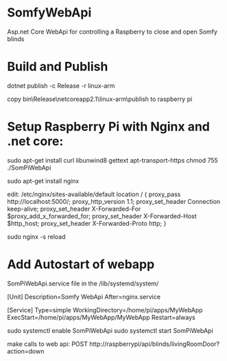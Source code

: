 # SomfyWebApi
Asp.net Core WebApi for controlling a Raspberry to close and open Somfy blinds


# Build and Publish
dotnet publish -c Release -r linux-arm

copy bin\Release\netcoreapp2.1\linux-arm\publish to raspberry pi

# Setup Raspberry Pi with Nginx and .net core:
sudo apt-get install curl libunwind8 gettext apt-transport-https
chmod 755 ./SomPiWebApi

sudo apt-get install nginx

edit: /etc/nginx/sites-available/default
location / {
        proxy_pass http://localhost:5000/;
        proxy_http_version 1.1;
        proxy_set_header Connection keep-alive;
      proxy_set_header X-Forwarded-For    $proxy_add_x_forwarded_for;
      proxy_set_header X-Forwarded-Host   $http_host;
      proxy_set_header X-Forwarded-Proto  http;
}

sudo nginx -s reload

# Add Autostart of webapp
SomPiWebApi.service file in the /lib/systemd/system/

[Unit]
Description=Somfy WebApi
After=nginx.service
 
[Service]
Type=simple
WorkingDirectory=/home/pi/apps/MyWebApp
ExecStart=/home/pi/apps/MyWebApp/MyWebApp
Restart=always

sudo systemctl enable SomPiWebApi
sudo systemctl start SomPiWebApi


make calls to web api:
POST http://raspberrypi/api/blinds/livingRoomDoor?action=down

